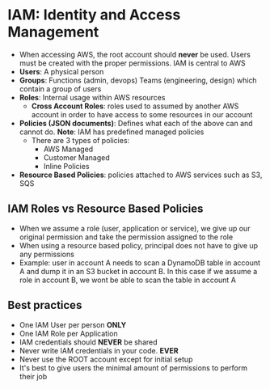 # IAM: Identity and Access Management

- When accessing AWS, the root account should **never** be used. Users must be created with the proper permissions. IAM is central to AWS
- **Users**: A physical person
- **Groups**: Functions (admin, devops) Teams (engineering, design) which contain a group of users
- **Roles**: Internal usage within AWS resources
    - **Cross Account Roles**: roles used to assumed by another AWS account in order to have access to some resources in our account
- **Policies (JSON documents)**: Defines what each of the above can and cannot do. **Note**: IAM has predefined managed policies
    - There are 3 types of policies:
        - AWS Managed
        - Customer Managed
        - Inline Policies
- **Resource Based Policies**: policies attached to AWS services such as S3, SQS

## IAM Roles vs Resource Based Policies

- When we assume a role (user, application or service), we give up our original permission and take the permission assigned to the role
- When using a resource based policy, principal does not have to give up any permissions
- Example: user in account A needs to scan a DynamoDB table in account A and dump it in an S3 bucket in account B. In this case if we assume a role in account B, we wont be able to scan the table in account A
  
## Best practices

- One IAM User per person **ONLY**
- One IAM Role per Application
- IAM credentials should **NEVER** be shared
- Never write IAM credentials in your code. **EVER**
- Never use the ROOT account except for initial setup
- It's best to give users the minimal amount of permissions to perform their job